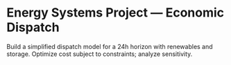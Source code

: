 # Energy Systems Project — Economic Dispatch
Build a simplified dispatch model for a 24h horizon with renewables and storage. Optimize cost subject to constraints; analyze sensitivity.

